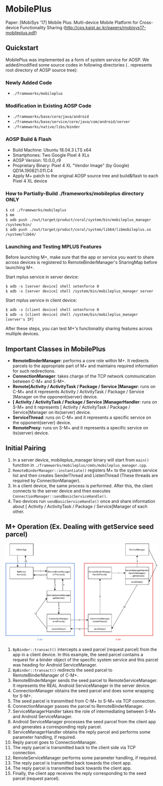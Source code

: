 # MobilePlus

Paper: [MobiSys '17] Mobile Plus: Multi-device Mobile Platform for Cross-device Functionality Sharing (http://cps.kaist.ac.kr/papers/mobisys17-mobileplus.pdf)

## Quickstart

MobilePlus was implemented as a form of system service for AOSP. We added/modified some source codes in following directories (`.` represents root directory of AOSP source tree): 

### Newly Added Code

  - `./frameworks/mobileplus`

### Modification in Existing AOSP Code

  - `./frameworks/base/core/java/android`
  - `./frameworks/base/service/core/java/com/android/server`
  - `./frameworks/native/libs/binder`

### AOSP Build & Flash

  - Build Machine: Ubuntu 18.04.3 LTS x64
  - Smartphones: Two Google Pixel 4 XLs
  - AOSP Version: 10.0.0_r9
  - Proprietary Binary: Pixel 4 XL "Vendor Image" (by Google) QD1A.190821.011.C4
  - Apply M+ patch to the original AOSP source tree and build&flash to each Pixel 4 XL device

### How to Partially-Build ./frameworks/mobileplus directory ONLY

```
$ cd ./frameworks/mobileplus
$ mm
$ adb push ./out/target/product/coral/system/bin/mobileplus_manager /system/bin/
$ adb push ./out/target/product/coral/system/lib64/libmobileplus.so /system/lib64/
```

### Launching and Testing MPLUS Features

Before launching M+, make sure that the app or service you want to share across devices is registered to RemoteBinderManager's SharingMap before launching M+.

Start mplus service in server device:

```
$ adb -s [server device] shell setenforce 0
$ adb -s [server device] shell /system/bin/mobileplus_manager server
```

Start mplus service in client  device:

```
$ adb -s [client device] shell setenforce 0
$ adb -s [client device] shell /system/bin/mobileplus_manager [server's IP]
```

After these steps, you can test M+'s functionality sharing features across multiple devices.

## Important Classes in MobilePlus

  - **RemoteBinderManager**: performs a core role within M+. It redirects parcels to the appropriate part of M+ and maintains required information for such redirections.
  - **ConnectionManager**: takes charge of the TCP network communication between C-M+ and S-M+.
  - **Remote[Activity / ActivityTask / Package / Service ]Manager**: runs on C-M+ and it represents Activity / ActivityTask / Package / Service ]Manager on the opponent(server) device.
  - **[ Activity / ActivityTask / Package / Service ]ManagerHandler**: runs on S-M+ and it represents [ Activity / ActivityTask / Package / Service]Manager on its(server) device.
  - **ServiceThread**: runs on C-M+ and it represents a specific service on the opponent(server) device.
  - **RemoteProxy**: runs on S-M+ and it represents a specific service on its(server) device.

## Initial Pairing

  1. In a server device, mobileplus_manager binary will start from `main()` function in `./frameworks/mobileplus/cmds/mobileplus_manager.cpp`.
  1. `RemoteBinderManager::instantiate()` registers M+ to the system service list and then creates SenderThread and ListenThread (These threads are required by ConnectionManager).
  1. In a client device, the same process is performed. After this, the client connects to the server device and then executes `ConnectionManager::sendBasicServiceHandle()`.
  1. Two devices run `sendBasicServiceHandle()` once and share information about [ Activity / ActivityTask / Package / Service]Manager of each other.

## M+ Operation (Ex. Dealing with getService seed parcel)

![diagram](diagram.png)

  1. `BpBinder::transact()` intercepts a seed parcel (request parcel) from the app in a client device. In this example, the seed parcel contains a request for a binder object of the specific system service and this parcel was heading for Android ServiceManager.
  1. `BpBinder::transact()` redirects the seed parcel to RemoteBinderManager of C-M+.
  1. RemoteBInderManger sends the seed parcel to RemoteServiceManager. It represents the REAL Android ServiceManager in the server device.
  1. ConnectionManager obtains the seed parcel and does some wrapping for S-M+.
  1. The seed parcel is transmitted from C-M+ to S-M+ via TCP connection.
  1. ConnectionManager passes the parcel to RemoteBinderManager.
  1. ServiceManagerHandler takes the role of intermediating between S-M+ and Android ServiceManager.
  1. Android ServiceManager processes the seed parcel from the client app and generates a corresponding reply parcel.
  1. ServiceManagerHandler obtains the reply parcel and performs some parameter handling, if required.
  1. Reply parcel goes to ConnectionManager.
  1. The reply parcel is transmitted back to the client side via TCP connection.
  1. RemoteServiceManager performs some parameter handling, if required.
  1. The reply parcel is transmitted back towards the client app.
  1. The reply parcel is transmitted back towards the client app.
  1. Finally, the client app receives the reply corresponding to the seed parcel (request parcel).
